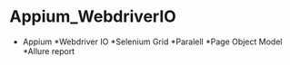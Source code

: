﻿# Appium_WebdriverIO
 * Appium
 *Webdriver IO
 *Selenium Grid
 *Paralell
 *Page Object Model
 *Allure report
